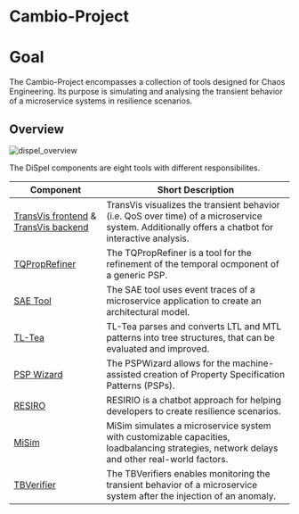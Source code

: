 # Cambio-Project

# Goal
The Cambio-Project encompasses a collection of tools designed for Chaos Engineering. Its purpose is simulating and analysing the transient behavior of a microservice systems in resilience scenarios.

## Overview

![dispel_overview](https://github.com/Cambio-Project/.github/assets/77619091/9767110d-0b95-44df-9b2c-3a52e8e32bcf)


The  DiSpel components are eight tools with different responsibilites.

| **Component** | **Short Description** |
|---------------|-----------------------|
| [TransVis frontend](https://github.com/Cambio-Project/conversational-transient-behavior-visualization-backend/tree/master) & [TransVis backend](https://github.com/Cambio-Project/conversational-transient-behavior-visualization-frontend/tree/master)  | TransVis visualizes the transient behavior (i.e. QoS over time) of a microservice system. Additionally offers a chatbot for interactive analysis. |
| [TQPropRefiner](https://github.com/Cambio-Project/transient-behavior-requirement-refiner)   | The TQPropRefiner is a tool for the refinement of the temporal ocmponent of a generic PSP. |
| [SAE Tool](https://github.com/Cambio-Project/software-architecture-extraction)   |  The SAE tool uses event traces of a microservice application to create an architectural model. |
| [TL-Tea](https://github.com/Cambio-Project/TL-Tea)   | TL-Tea parses and converts LTL and MTL patterns into tree structures, that can be evaluated and improved. |
| [PSP Wizard](https://github.com/Cambio-Project/PSPWizardExtended)   | The PSPWizard allows for the machine-assisted creation of Property Specification Patterns (PSPs). |
| [RESIRO](https://github.com/Cambio-Project/hazard-elicitation)   |  RESIRIO is a chatbot approach for helping developers to create resilience scenarios. |
| [MiSim](https://github.com/Cambio-Project/MiSim)   | MiSim simulates a microservice system with customizable capacities, loadbalancing strategies, network delays and other real-world factors. |
| [TBVerifier](https://github.com/Cambio-Project/transient-behavior-verifier)    | The TBVerifiers enables monitoring the transient behavior of a microservice system after the injection of an anomaly.
